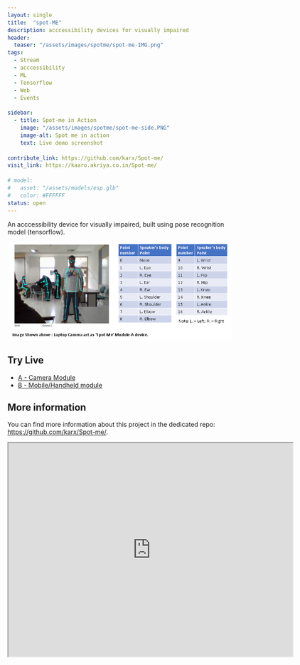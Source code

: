 ```yaml
---
layout: single
title:  "spot-ME"
description: acccessibility devices for visually impaired
header:
  teaser: "/assets/images/spotme/spot-me-IMG.png"
tags:
  - Stream
  - acccessibility
  - ML
  - Tensorflow
  - Web
  - Events
  
sidebar:
  - title: Spot-me in Action
    image: "/assets/images/spotme/spot-me-side.PNG"
    image-alt: Spot me in action
    text: Live demo screenshot

contribute_link: https://github.com/karx/Spot-me/
visit_link: https://kaaro.akriya.co.in/Spot-me/

# model:
#   asset: "/assets/models/esp.glb"
#   color: #FFFFFF
status: open
---
```


An acccessibility device for visually impaired, built using pose recognition model (tensorflow).

![Model Image](/assets/images/spotme/spot-me-IMG.png)


## Try Live 
* [A - Camera Module](https://kaaro.akriya.co.in/Spot-me/)
* [B - Mobile/Handheld module](https://kulwinder96.github.io/Spot_me-mobile-/)

## More information
You can find more information about this project in the dedicated repo: https://github.com/karx/Spot-me/.

<iframe src="https://drive.google.com/file/d/0BxK0ABULjBYHZEt1cmFkUUpmRk9zSUtBS0lVcGhYWVNSOE9r/preview" width="640" height="480"></iframe>

